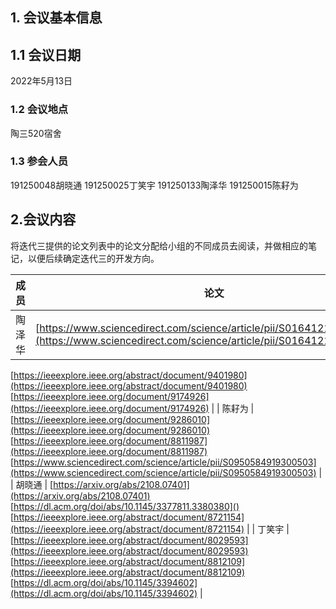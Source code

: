 ## 1. 会议基本信息
## 1.1 会议日期
2022年5月13日
### 1.2 会议地点
陶三520宿舍
### 1.3 参会人员
191250048胡晓通
191250025丁笑宇
191250133陶泽华
191250015陈耔为
## 2.会议内容
将迭代三提供的论文列表中的论文分配给小组的不同成员去阅读，并做相应的笔记，以便后续确定迭代三的开发方向。

| 成员 | 论文 |
| --- | --- |
| 陶泽华 | [https://www.sciencedirect.com/science/article/pii/S0164121221002181](https://www.sciencedirect.com/science/article/pii/S0164121221002181)
[https://ieeexplore.ieee.org/abstract/document/9401980](https://ieeexplore.ieee.org/abstract/document/9401980)
[https://ieeexplore.ieee.org/document/9174926](https://ieeexplore.ieee.org/document/9174926) |
| 陈耔为 | [https://ieeexplore.ieee.org/document/9286010](https://ieeexplore.ieee.org/document/9286010)
[https://ieeexplore.ieee.org/document/8811987](https://ieeexplore.ieee.org/document/8811987)
[https://www.sciencedirect.com/science/article/pii/S0950584919300503](https://www.sciencedirect.com/science/article/pii/S0950584919300503) |
| 胡晓通 | [https://arxiv.org/abs/2108.07401](https://arxiv.org/abs/2108.07401)
[https://dl.acm.org/doi/abs/10.1145/3377811.3380380]()
[https://ieeexplore.ieee.org/abstract/document/8721154](https://ieeexplore.ieee.org/abstract/document/8721154) |
| 丁笑宇 | [https://ieeexplore.ieee.org/abstract/document/8029593](https://ieeexplore.ieee.org/abstract/document/8029593)
[https://ieeexplore.ieee.org/abstract/document/8812109](https://ieeexplore.ieee.org/abstract/document/8812109)
[https://dl.acm.org/doi/abs/10.1145/3394602](https://dl.acm.org/doi/abs/10.1145/3394602) |

